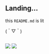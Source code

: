 ## Landing...

this `README.md` is lit  

(＾▽＾)<br>

## 

![](https://img.shields.io/badge/-CSS3-1572B6?logo=CSS3&logoColor=white&style=for-the-badge)
![](https://img.shields.io/badge/-HTML5-E34F26?logo=HTML5&logoColor=white&style=for-the-badge)

